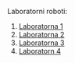 Laboratorni roboti:

1. [Laboratorna 1](https://github.com/RoffyMonsta/Lomovatskyi)
2. [Laboratorna 2](https://github.com/RoffyMonsta/Lomovatskyi/tree/master/lab_2)
3. [Laboratorna 3](https://github.com/RoffyMonsta/Lomovatskyi/tree/master/lab_3)
4. [Laboratorn 4](https://github.com/RoffyMonsta/Lomovatskyi/tree/master/lab_4)


